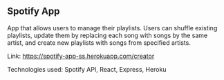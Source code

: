 ## Spotify App
App that allows users to manage their playlists. Users can shuffle existing playlists, update them by replacing each song with songs by the same artist, and create new playlists with songs from specified artists.

Link: https://spotify-app-ss.herokuapp.com/creator

Technologies used: Spotify API, React, Express, Heroku
